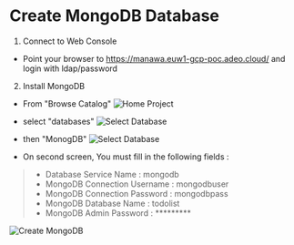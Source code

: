 # Create MongoDB Database

1. Connect to Web Console
* Point your browser to https://manawa.euw1-gcp-poc.adeo.cloud/ and login with ldap/password

2. Install MongoDB
* From "Browse Catalog"
![Home Project](https://raw.githubusercontent.com/adeo/manawa-workshops/master/manawa/Tutorial/screens/Home-Project.png)


* select "databases"
![Select Database](./Tutorial/screens/Catalog-Select-Database.png)



* then "MonogDB"
![Select Database](./Tutorial/screens/Catalog-Select-MongoDB.png)


* On second screen, You must fill in the following fields :

> * Database Service Name : mongodb
> * MongoDB Connection Username : mongodbuser
> * MongoDB Connection Password : mongodbpass
> * MongoDB Database Name : todolist
> * MongoDB Admin Password : *********

![Create MongoDB](./Tutorial/screens/Catalog-Create-MongoDB.png)



